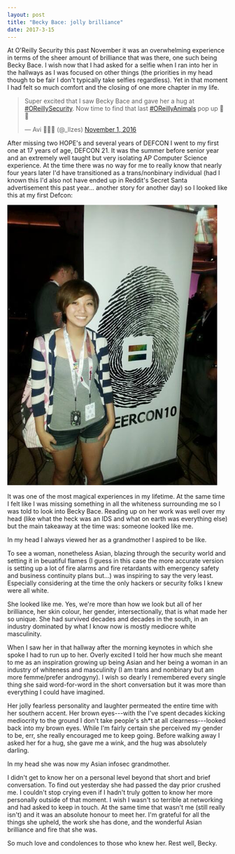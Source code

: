 ```yaml
---
layout: post
title: "Becky Bace: jolly brilliance"
date: 2017-3-15
---
```


At O'Reilly Security this past November it was an overwhelming experience in terms of the sheer amount of brilliance that was there, one such being Becky Bace. I wish now that I had asked for a selfie when I ran into her in the hallways as I was focused on other things (the priorities in my head though to be fair I don't typically take selfies regardless). Yet in that moment I had felt so much comfort and the closing of one more chapter in my life.

<blockquote class="twitter-tweet" data-lang="en"><p lang="en" dir="ltr">Super excited that I saw Becky Bace and gave her a hug at <a href="https://twitter.com/hashtag/OReillySecurity?src=hash">#OReillySecurity</a>. Now time to find that last <a href="https://twitter.com/hashtag/OReillyAnimals?src=hash">#OReillyAnimals</a> pop up 🐰💙</p>&mdash; Avi 🐰🏳️‍🌈 (@_llzes) <a href="https://twitter.com/_llzes/status/793467298422071296">November 1, 2016</a></blockquote>
<script async src="//platform.twitter.com/widgets.js" charset="utf-8"></script>

After missing two HOPE's and several years of DEFCON I went to my first one at 17 years of age, DEFCON 21. It was the summer before senior year and an extremely well taught but very isolating AP Computer Science experience. At the time there was no way for me to really know that nearly four years later I'd have transitioned as a trans/nonbinary individual (had I known this I'd also not have ended up in Reddit's Secret Santa advertisement this past year... another story for another day) so I looked like this at my first Defcon:

<img src="/images/queercon10.jpg">

It was one of the most magical experiences in my lifetime. At the same time I felt like I was missing something in all the whiteness surrounding me so I was told to look into Becky Bace. Reading up on her work was well over my head (like what the heck was an IDS and what on earth was everything else) but the main takeaway at the time was: someone looked like me. 

In my head I always viewed her as a grandmother I aspired to be like.

To see a woman, nonetheless Asian, blazing through the security world and setting it in beuatiful flames (I guess in this case the more accurate version is setting up a lot of fire alarms and fire retardants with emergency safety and business continuity plans but...) was inspiring to say the very least. Especially considering at the time the only hackers or security folks I knew were all white.

She looked like me. Yes, we're more than how we look but all of her brilliance, her skin colour, her gender, intersectionally, that is what made her so unique. She had survived decades and decades in the south, in an industry dominated by what I know now is mostly mediocre white masculinity.

When I saw her in that hallway after the morning keynotes in which she spoke I had to run up to her. Overly excited I told her how much she meant to me as an inspiration growing up being Asian and her being a woman in an industry of whiteness and masculinity (I am trans and nonbinary but am more femme/prefer androgyny). I wish so dearly I remembered every single thing she said word-for-word in the short conversation but it was more than everything I could have imagined. 

Her jolly fearless personality and laughter permeated the entire time with her southern accent. Her brown eyes---with the I've spent decades kicking mediocrity to the ground I don't take people's sh*t at all clearness---looked back into my brown eyes. While I'm fairly certain she perceived my gender to be, err, she really encouraged me to keep going. Before walking away I asked her for a hug, she gave me a wink, and the hug was absolutely darling.

In my head she was now my Asian infosec grandmother.

I didn't get to know her on a personal level beyond that short and brief conversation. To find out yesterday she had passed the day prior crushed me. I couldn't stop crying even if I hadn't truly gotten to know her more personally outside of that moment. I wish I wasn't so terrible at networking and had asked to keep in touch. At the same time that wasn't me (still really isn't) and it was an absolute honour to meet her. I'm grateful for all the things she upheld, the work she has done, and the wonderful Asian brilliance and fire that she was.

So much love and condolences to those who knew her. Rest well, Becky.
